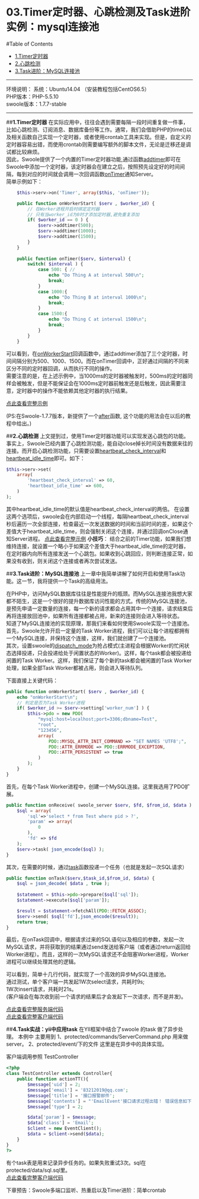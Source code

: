 # 03.Timer定时器、心跳检测及Task进阶实例：mysql连接池

#Table of Contents
- [1.Timer定时器](#1timer%E5%AE%9A%E6%97%B6%E5%99%A8)
- [2.心跳检测](#2%E5%BF%83%E8%B7%B3%E6%A3%80%E6%B5%8B)
- [3.Task进阶：MySQL连接池](#3task%E8%BF%9B%E9%98%B6mysql%E8%BF%9E%E6%8E%A5%E6%B1%A0)

---

环境说明：
系统：Ubuntu14.04 （安装教程包括CentOS6.5）<br>
PHP版本：PHP-5.5.10<br>
swoole版本：1.7.7-stable<br>

---

##**1.Timer定时器**
在实际应用中，往往会遇到需要每隔一段时间重复做一件事，比如心跳检测、订阅消息、数据库备份等工作。通常，我们会借助PHP的time()以及相关函数自己实现一个定时器，或者使用crontab工具来实现。但是，自定义的定时器容易出错，而使用crontab则需要编写额外的脚本文件，无论是迁移还是调试都比较麻烦。<br>
因此，Swoole提供了一个内置的Timer定时器功能,通过函数[addtimer](https://github.com/LinkedDestiny/swoole-doc/blob/master/doc/03.swoole_server%E5%87%BD%E6%95%B0%E5%88%97%E8%A1%A8.md#swoole_serveraddtimer)即可在Swoole中添加一个定时器，该定时器会在建立之后，按照预先设定好的时间间隔，每到对应的时间就会调用一次回调函数[onTimer](https://github.com/LinkedDestiny/swoole-doc/blob/master/doc/02.%E4%BA%8B%E4%BB%B6%E5%9B%9E%E8%B0%83%E5%87%BD%E6%95%B0.md#8ontimer)通知Server。<br>
简单示例如下：
```php
    $this->serv->on('Timer', array($this, 'onTimer'));

    public function onWorkerStart( $serv , $worker_id) {
		// 在Worker进程开启时绑定定时器
        // 只有当worker_id为0时才添加定时器,避免重复添加
        if( $worker_id == 0 ) {
        	$serv->addtimer(500);
        	$serv->addtimer(1000);
	        $serv->addtimer(1500);
        }
    }
    
    public function onTimer($serv, $interval) {
    	switch( $interval ) {
    		case 500: {	// 
    			echo "Do Thing A at interval 500\n";
    			break;
    		}
    		case 1000:{
    			echo "Do Thing B at interval 1000\n";
    			break;
    		}
    		case 1500:{
    			echo "Do Thing C at interval 1500\n";
    			break;
    		}
    	}
    }
```
可以看到，在[onWorkerStart](https://github.com/LinkedDestiny/swoole-doc/blob/master/doc/02.%E4%BA%8B%E4%BB%B6%E5%9B%9E%E8%B0%83%E5%87%BD%E6%95%B0.md#3onworkerstart)回调函数中，通过addtimer添加了三个定时器，时间间隔分别为500、1000、1500。而在onTimer回调中，正好通过间隔的不同来区分不同的定时器回调，从而执行不同的操作。<br>
需要注意的是，在上述示例中，当1000ms的定时器被触发时，500ms的定时器同样会被触发，但是不能保证会在1000ms定时器前触发还是后触发，因此需要注意，定时器中的操作不能依赖其他定时器的执行结果。

[点此查看完整示例](https://github.com/LinkedDestiny/swoole-doc/blob/master/src/03/swoole_timer_server.php)

(PS:在Swoole-1.7.7版本，新提供了一个[after](https://github.com/LinkedDestiny/swoole-doc/blob/master/doc/03.swoole_server%E5%87%BD%E6%95%B0%E5%88%97%E8%A1%A8.md#swoole_serverafter)函数, 这个功能的用法会在以后的教程中给出。)

##**2.心跳检测**
上文提到过，使用Timer定时器功能可以实现发送心跳包的功能。事实上，Swoole已经内置了心跳检测功能，能自动close掉长时间没有数据来往的连接。而开启心跳检测功能，只需要设置[heartbeat_check_interval](https://github.com/LinkedDestiny/swoole-doc/blob/master/doc/01.%E9%85%8D%E7%BD%AE%E9%80%89%E9%A1%B9.md#11heartbeat_check_interval)和[heartbeat_idle_time](https://github.com/LinkedDestiny/swoole-doc/blob/master/doc/01.%E9%85%8D%E7%BD%AE%E9%80%89%E9%A1%B9.md#12heartbeat_idle_time)即可。如下：
```php
$this->serv->set(
    array(
        'heartbeat_check_interval' => 60,
        'heartbeat_idle_time' => 600,
    )
);
```
其中heartbeat_idle_time的默认值是heartbeat_check_interval的两倍。
在设置这两个选项后，swoole会在内部启动一个线程，每隔heartbeat_check_interval秒后遍历一次全部连接，检查最近一次发送数据的时间和当前时间的差，如果这个差值大于heartbeat_idle_time，则会强制关闭这个连接，并通过回调onClose通知Server进程。
[点此查看完整示例](https://github.com/LinkedDestiny/swoole-doc/blob/master/src/03/swoole_heartbeat_server.php)
**小技巧**：
结合之前的Timer功能，如果我们想维持连接，就设置一个略小于如果这个差值大于heartbeat_idle_time的定时器，在定时器内向所有连接发送一个心跳包。如果收到心跳回应，则判断连接正常，如果没有收到，则关闭这个连接或者再次尝试发送。

##**3.Task进阶：MySQL连接池**
上一章中我简单讲解了如何开启和使用Task功能。这一节，我将提供一个Task的高级用法。<br>

在PHP中，访问MySQL数据库往往是性能提升的瓶颈。而MySQL连接池我想大家都不陌生，这是一个很好的提升数据库访问性能的方式。传统的MySQL连接池，是预先申请一定数量的连接，每一个新的请求都会占用其中一个连接，请求结束后再将连接放回池中，如果所有连接都被占用，新来的连接则会进入等待状态。<br>
知道了MySQL连接池的实现原理，那我们来看如何使用Swoole实现一个连接池。<br>
首先，Swoole允许开启一定量的Task Worker进程，我们可以让每个进程都拥有一个MySQL连接，并保持这个连接，这样，我们就创建了一个连接池。<br>
其次，设置swoole的[dispatch_mode](https://github.com/LinkedDestiny/swoole-doc/blob/master/doc/01.%E9%85%8D%E7%BD%AE%E9%80%89%E9%A1%B9.md#5dispatch_mode)为抢占模式(主进程会根据Worker的忙闲状态选择投递，只会投递给处于闲置状态的Worker)。这样，每个task都会被投递给闲置的Task Worker。这样，我们保证了每个新的task都会被闲置的Task Worker处理，如果全部Task Worker都被占用，则会进入等待队列。<br>

下面直接上关键代码：<br>
```php
public function onWorkerStart( $serv , $worker_id) {
    echo "onWorkerStart\n";
    // 判定是否为Task Worker进程
    if( $worker_id >= $serv->setting['worker_num'] ) {
    	$this->pdo = new PDO(
    		"mysql:host=localhost;port=3306;dbname=Test", 
    		"root", 
    		"123456", 
    		array(
                PDO::MYSQL_ATTR_INIT_COMMAND => "SET NAMES 'UTF8';",
                PDO::ATTR_ERRMODE => PDO::ERRMODE_EXCEPTION,
                PDO::ATTR_PERSISTENT => true
        	)
        );
    }
}
```
首先，在每个Task Worker进程中，创建一个MySQL连接。这里我选用了PDO扩展。<br>

```php
public function onReceive( swoole_server $serv, $fd, $from_id, $data ) {
    $sql = array(
    	'sql'=>'select * from Test where pid > ?',
    	'param' => array(
    		0
    	),
    	'fd' => $fd
    );
    $serv->task( json_encode($sql) );
}
```
其次，在需要的时候，通过[task]()函数投递一个任务（也就是发起一次SQL请求）<br>
```php
public function onTask($serv,$task_id,$from_id, $data) {
   	$sql = json_decode( $data , true );
	
	$statement = $this->pdo->prepare($sql['sql']);
    $statement->execute($sql['param']);    	

    $result = $statement->fetchAll(PDO::FETCH_ASSOC);
    $serv->send( $sql['fd'],json_encode($result));
	return true;
}
```
最后，在onTask回调中，根据请求过来的SQL语句以及相应的参数，发起一次MySQL请求，并将获取到的结果通过send发送给客户端（或者通过return返回给Worker进程）。而且，这样的一次MySQL请求还不会阻塞Worker进程，Worker进程可以继续处理其他的逻辑。<br>

可以看到，简单十几行代码，就实现了一个高效的异步MySQL连接池。<br>
通过测试，单个客户端一共发起1W次select请求，共耗时9s;<br> 1W次insert请求，共耗时21s。<br>
(客户端会在每次收到前一个请求的结果后才会发起下一次请求，而不是并发)。

[点此查看完整服务端代码](https://github.com/LinkedDestiny/swoole-doc/blob/master/src/03/swoole_mysql_pool_server.php)<br>
[点此查看完整客户端代码](https://github.com/LinkedDestiny/swoole-doc/blob/master/src/03/swoole_mysql_pool_client.php)<br>

##**4.Task实战：yii中应用task**
在YII框架中结合了swoole 的task 做了异步处理。
本例中 主要用到
1、protected/commands/ServerCommand.php 用来做server。
2、protected/event/下的文件 这里是在异步中的具体实现。

客户端调用参照 TestController
```php
<?php
class TestController extends Controller{
    public function actionTT(){
        $message['uid'] = 2;
        $message['email'] = '83212019@qq.com';
        $message['title'] = '接口报警邮件';
        $message['contents'] = "'EmailEvent'接口请求过程出错！ 错误信息如下：err_no:'00000' err_msg:'测试队列' 请求参数为:'[]'";
        $message['type'] = 2;

        $data['param'] = $message;
        $data['class'] = 'Email';
        $client = new EventClient();
        $data = $client->send($data);
    }
}
?>
```

有个task表是用来记录异步任务的。如果失败重试3次。sql在protected/data/sql.sql里。  
[点此查看完整客户端代码](https://github.com/LinkedDestiny/swoole-doc/blob/master/src/03/swoole_mysql_pool_client.php)<br>

下章预告：Swoole多端口监听、热重启以及Timer进阶：简单crontab
